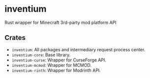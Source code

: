 # inventium
Rust wrapper for Minecraft 3rd-party mod platform API

## Crates
- `inventium`: All packages and intermediary request process center.
- `inventium-core`: Base library.
- `inventium-curse`: Wrapper for CurseForge API.
- `inventium-mcmod`: Wrapper for MCMOD.
- `inventium-rinth`: Wrapper for Modrinth API.